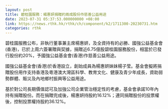 ```yaml
---
layout: post
title: 碧桂園服務：楊惠妍捐贈約兩成股份作慈善公益用途
date: 2023-07-31 05:37:53.000000000 +08:00
link: https://news.rthk.hk/rthk/ch/component/k2/1711300-20230731.htm
categories: rthk
---
```


碧桂園服務公布，非執行董事兼主席楊惠妍，及全資持有的必勝、國強公益基金會(香港)，已於上周六簽署贈與契據，捐贈近6.75億股碧桂園服務股份，相當於已發行股份約20%，予國強公益基金會(香港)作慈善公益用途。

國強公益基金會(香港)於香港設立，創始成員為楊惠妍妹妹楊子莹。基金會擬將捐贈股份用作支持香港及粵港澳大灣區科學、教育文化、健康及青少年成長，資助弱勢群體、賑災及內地鄉村振興等公益用途。

基於對公司長期價值認可及加強公司企業管治穩定性的考慮，基金會承諾10年內持有捐贈股份。而在捐贈完成後，楊惠妍持股約16.12%；連同捐贈股份的投票權後，控制投票權持股約36.12%。
